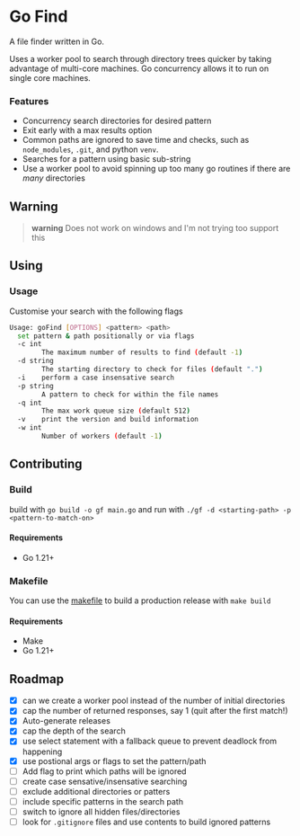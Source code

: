 # Go Find
A file finder written in Go.

Uses a worker pool to search through directory trees quicker by taking advantage of multi-core machines.
Go concurrency allows it to run on single core machines. 

### Features
 - Concurrency search directories for desired pattern
 - Exit early with a max results option
 - Common paths are ignored to save time and checks, such as `node_modules`, `.git`, and python `venv`.
 - Searches for a pattern using basic sub-string
 - Use a worker pool to avoid spinning up too many go routines if there are _many_ directories

## Warning
> **warning**
> Does not work on windows and I'm not trying too support this

## Using
### Usage
Customise your search with the following flags

```bash
Usage: goFind [OPTIONS] <pattern> <path>
  set pattern & path positionally or via flags
  -c int
        The maximum number of results to find (default -1)
  -d string
        The starting directory to check for files (default ".")
  -i    perform a case insensative search
  -p string
        A pattern to check for within the file names
  -q int
        The max work queue size (default 512)
  -v    print the version and build information
  -w int
        Number of workers (default -1)
```

## Contributing
### Build
build with `go build -o gf main.go` and run with `./gf -d <starting-path> -p <pattern-to-match-on>`
#### Requirements
 - Go 1.21+

### Makefile
You can use the [makefile](./Makefile) to build a production release with `make build`
#### Requirements
 - Make
 - Go 1.21+

## Roadmap
 - [x] can we create a worker pool instead of the number of initial directories
 - [x] cap the number of returned responses, say 1 (quit after the first match!)
 - [x] Auto-generate releases
 - [x] cap the depth of the search
 - [x] use select statement with a fallback queue to prevent deadlock from happening
 - [x] use postional args or flags to set the pattern/path
 - [ ] Add flag to print which paths will be ignored
 - [ ] create case sensative/insensative searching
 - [ ] exclude additional directories or patters
 - [ ] include specific patterns in the search path
 - [ ] switch to ignore all hidden files/directories
 - [ ] look for `.gitignore` files and use contents to build ignored patterns
